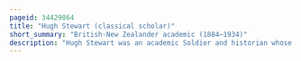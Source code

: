 ```yaml
---
pageid: 34429864
title: "Hugh Stewart (classical scholar)"
short_summary: "British-New Zealander academic (1884–1934)"
description: "Hugh Stewart was an academic Soldier and historian whose Work had a major Impact on England and new Zealand."
---
```

